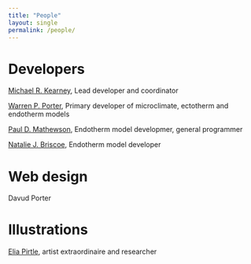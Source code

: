 ```yaml
---
title: "People"
layout: single
permalink: /people/
---
```


<h1> Developers </h1>

<a href="https://michaelkearneyresearch.wordpress.com/">Michael R. Kearney</a>, Lead developer and coordinator

<a href="https://integrativebiology.wisc.edu/staff/porter-warren/">Warren P. Porter</a>, Primary developer of microclimate, ectotherm and endotherm models

<a href="https://www.researchgate.net/scientific-contributions/2030087696_Paul_D_Mathewson">Paul D. Mathewson</a>, Endotherm model developmer, general programmer

<a href="https://njbriscoeresearch.wordpress.com/">Natalie J. Briscoe</a>, Endotherm model developer


<h1> Web design </h1>

Davud Porter

<h1> Illustrations </h1>

<a href="https://eliapirtleresearch.wordpress.com/">Elia Pirtle</a>, artist extraordinaire and researcher

